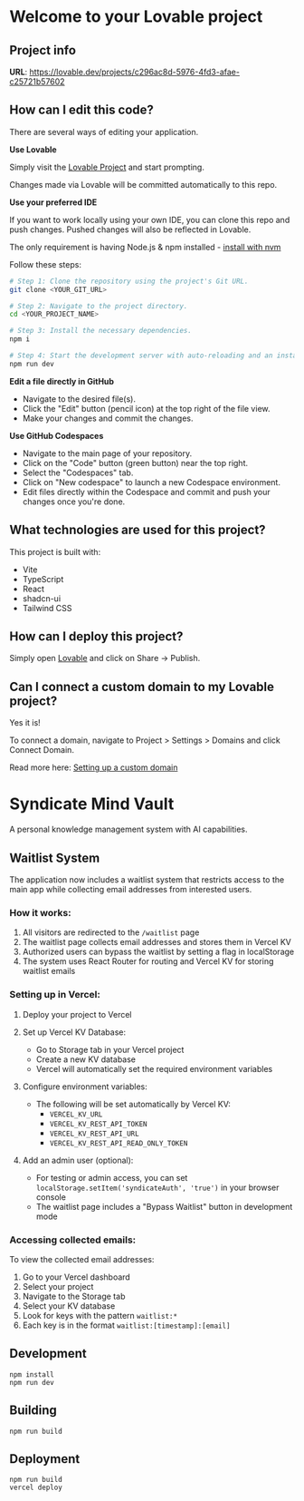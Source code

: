 # Welcome to your Lovable project

## Project info

**URL**: https://lovable.dev/projects/c296ac8d-5976-4fd3-afae-c25721b57602

## How can I edit this code?

There are several ways of editing your application.

**Use Lovable**

Simply visit the [Lovable Project](https://lovable.dev/projects/c296ac8d-5976-4fd3-afae-c25721b57602) and start prompting.

Changes made via Lovable will be committed automatically to this repo.

**Use your preferred IDE**

If you want to work locally using your own IDE, you can clone this repo and push changes. Pushed changes will also be reflected in Lovable.

The only requirement is having Node.js & npm installed - [install with nvm](https://github.com/nvm-sh/nvm#installing-and-updating)

Follow these steps:

```sh
# Step 1: Clone the repository using the project's Git URL.
git clone <YOUR_GIT_URL>

# Step 2: Navigate to the project directory.
cd <YOUR_PROJECT_NAME>

# Step 3: Install the necessary dependencies.
npm i

# Step 4: Start the development server with auto-reloading and an instant preview.
npm run dev
```

**Edit a file directly in GitHub**

- Navigate to the desired file(s).
- Click the "Edit" button (pencil icon) at the top right of the file view.
- Make your changes and commit the changes.

**Use GitHub Codespaces**

- Navigate to the main page of your repository.
- Click on the "Code" button (green button) near the top right.
- Select the "Codespaces" tab.
- Click on "New codespace" to launch a new Codespace environment.
- Edit files directly within the Codespace and commit and push your changes once you're done.

## What technologies are used for this project?

This project is built with:

- Vite
- TypeScript
- React
- shadcn-ui
- Tailwind CSS

## How can I deploy this project?

Simply open [Lovable](https://lovable.dev/projects/c296ac8d-5976-4fd3-afae-c25721b57602) and click on Share -> Publish.

## Can I connect a custom domain to my Lovable project?

Yes it is!

To connect a domain, navigate to Project > Settings > Domains and click Connect Domain.

Read more here: [Setting up a custom domain](https://docs.lovable.dev/tips-tricks/custom-domain#step-by-step-guide)

# Syndicate Mind Vault

A personal knowledge management system with AI capabilities.

## Waitlist System

The application now includes a waitlist system that restricts access to the main app while collecting email addresses from interested users.

### How it works:

1. All visitors are redirected to the `/waitlist` page
2. The waitlist page collects email addresses and stores them in Vercel KV
3. Authorized users can bypass the waitlist by setting a flag in localStorage
4. The system uses React Router for routing and Vercel KV for storing waitlist emails

### Setting up in Vercel:

1. Deploy your project to Vercel
2. Set up Vercel KV Database:
   - Go to Storage tab in your Vercel project
   - Create a new KV database
   - Vercel will automatically set the required environment variables

3. Configure environment variables:
   - The following will be set automatically by Vercel KV:
     - `VERCEL_KV_URL`
     - `VERCEL_KV_REST_API_TOKEN`
     - `VERCEL_KV_REST_API_URL`
     - `VERCEL_KV_REST_API_READ_ONLY_TOKEN`

4. Add an admin user (optional):
   - For testing or admin access, you can set `localStorage.setItem('syndicateAuth', 'true')` in your browser console
   - The waitlist page includes a "Bypass Waitlist" button in development mode

### Accessing collected emails:

To view the collected email addresses:

1. Go to your Vercel dashboard
2. Select your project
3. Navigate to the Storage tab
4. Select your KV database
5. Look for keys with the pattern `waitlist:*`
6. Each key is in the format `waitlist:[timestamp]:[email]`

## Development

```
npm install
npm run dev
```

## Building

```
npm run build
```

## Deployment

```
npm run build
vercel deploy
```
